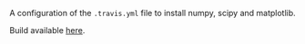 A configuration of the `.travis.yml` file to install numpy, scipy and 
matplotlib.

Build available 
[here](https://travis-ci.org/Vayel/TravisExperiments/builds/49072044).
